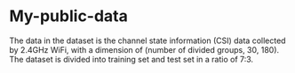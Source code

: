 # My-public-data
The data in the dataset is the channel state information (CSI) data collected by 2.4GHz WiFi, with a dimension of (number of divided groups, 30, 180). The dataset is divided into training set and test set in a ratio of 7:3. 
